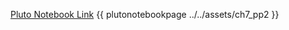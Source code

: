 [Pluto Notebook Link](https://github.com/stefanbringuier/QuantumComputingProblemsSolutions/tree/main/notebooks/ch7/ch7_pp2.jl)
{{ plutonotebookpage ../../assets/ch7_pp2 }}